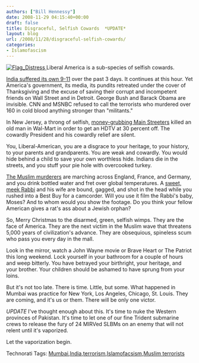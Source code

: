 ```yaml
---
authors: ["Bill Hennessy"]
date: 2008-11-29 04:15:40+00:00
draft: false
title: Disgraceful, Selfish Cowards  *UPDATE*
layout: blog
url: /2008/11/28/disgraceful-selfish-cowards/
categories:
- Islamofascism
---
```


[![Flag_Distress](https://hennessysview.com/wp-content/uploads/2008/11/flag-distress-thumb.png)
](https://hennessysview.com/wp-content/uploads/2008/11/flag-distress.png) Liberal America is a sub-species of selfish cowards.

 

[India suffered its own 9-11](https://www.foxnews.com/story/0,2933,458564,00.html) over the past 3 days. It continues at this hour. Yet America's government, its media, its pundits retreated under the cover of Thanksgiving and the excuse of saving their corrupt and incompetent friends on Wall Street and in Detroit. George Bush and Barack Obama are invisible. CNN and MSNBC refused to call the terrorists who murdered over 160 in cold blood anything stronger than "militants."

 

In New Jersey, a throng of selfish, [money-grubbing Main Streeters](https://www.nydailynews.com/ny_local/2008/11/28/2008-11-28_worker_dies_at_long_island_walmart_after.html) killed an old man in Wal-Mart in order to get an HDTV at 30 percent off. The cowardly President and his cowardly relief are silent. 

 

You, Liberal-American, you are a disgrace to your heritage, to your history, to your parents and grandparents. You are weak and cowardly. You would hide behind a child to save your own worthless hide. Indians die in the streets, and you stuff your pie hole with overcooked turkey.

 

[The Muslim murderers](https://www.foxnews.com/story/0,2933,458644,00.html) are marching across England, France, and Germany, and you drink bottled water and fret over global temperatures. A [sweet, meek Rabbi](https://www.chabad.org/news/article_cdo/aid/773691/jewish/Mumbai-Jewish-Family-Killed.htm) and his wife are bound, gagged, and shot in the head while you rushed into a Best Buy for a camcorder. Will you use it film the Rabbi's baby, Moses? And to whom would you show the footage. Do you think your fellow American gives a rat's ass about a Jewish orphan?

 

So, Merry Christmas to the disarmed, green, selfish wimps. They are the face of America. They are the next victim in the Muslim wave that threatens 5,000 years of civilization's advance. They are obsequious, spineless scum who pass you every day in the mall.

 

Look in the mirror, watch a John Wayne movie or Brave Heart or The Patriot this long weekend. Lock yourself in your bathroom for a couple of hours and weep bitterly. You have betrayed your birthright, your heritage, and your brother. Your children should be ashamed to have sprung from your loins.

 

But it's not too late. There is time. Little, but some. What happened in Mumbai was practice for New York, Los Angeles, Chicago, St. Louis. They are coming, and it's us or them. There will be only one victor. 

 

*UPDATE* I've thought enough about this. It's time to nuke the Western provinces of Pakistan. It's time to let one of our fine Trident submarine crews to release the fury of 24 MIRVed SLBMs on an enemy that will not relent until it's vaporized.

 

Let the vaporization begin.

 

Technorati Tags: [Mumbai](https://technorati.com/tags/Mumbai),[India](https://technorati.com/tags/India),[terrorism](https://technorati.com/tags/terrorism),[Islamofacsism](https://technorati.com/tags/Islamofacsism),[Muslim terrorists](https://technorati.com/tags/Muslim%20terrorists)
